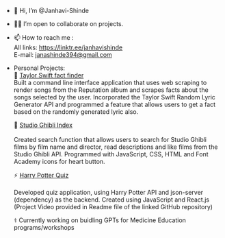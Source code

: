 - 👋 Hi, I’m @Janhavi-Shinde
- 🤜🤛 I’m open to collaborate on projects.
- 📫 How to reach me : <br />
      All links: https://linktr.ee/janhavishinde <br />
      E-mail: janashinde394@gmail.com <br />
- Personal Projects:<br/>
  🎼 [Taylor Swift fact finder](https://github.com/Janhavi-Shinde/Taylor_Swift_FactGetter)<br/>
      Built a command line interface application that uses web scraping to render songs from the Reputation album and scrapes facts about the songs selected by the user. Incorporated the Taylor Swift Random Lyric Generator API and programmed a feature that allows users to get a fact based on the randomly generated lyric also.
  
  👒 [Studio Ghibli Index](https://janhavi-shinde.github.io/Studio_Ghibli_Index/)<br/>	
Created search function that allows users to search for Studio Ghibli films by film 
name and director, read descriptions and like films from the Studio Ghibli API. Programmed with JavaScript, CSS, HTML and Font Academy icons for heart button. 

  ⚡ [Harry Potter Quiz](https://github.com/Janhavi-Shinde/Harry_Potter_React_Project)<br/>	 	
Developed quiz application, using Harry Potter API and json-server (dependency) as the backend. Created using JavaScript and React.js 
(Project Video provided in Readme file of the linked GitHub repository)

  ⚕️ Currently working on buidling GPTs for Medicine Education programs/workshops




      

      
     

<!---
Janhavi-Shinde/Janhavi-Shinde is a ✨ special ✨ repository because its `README.md` (this file) appears on your GitHub profile.
You can click the Preview link to take a look at your changes.
--->

